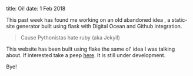 title: Oi! 
date: 1 Feb 2018

This past week has found me working on an old abandoned idea , a static-site generator built using flask with Digital Ocean and Github integration.
> Cause Pythonistas hate ruby (aka Jekyll)

This website has been built using flake the same ol' idea I was talking about.
If interested take a peep [here](https://github.com/PadamSethia/Hafta). It is still under development.

Bye!